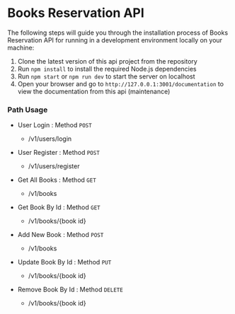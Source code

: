 # Books Reservation API

The following steps will guide you through the installation process of Books Reservation API for running in a development environment locally on your machine:

1. Clone the latest version of this api project from the repository
2. Run `npm install` to install the required Node.js dependencies
3. Run `npm start` or `npm run dev` to start the server on localhost
4. Open your browser and go to `http://127.0.0.1:3001/documentation` to view the documentation from this api (maintenance)

### Path Usage

- User Login : Method `POST`
  - /v1/users/login

- User Register : Method `POST`
  - /v1/users/register

- Get All Books : Method `GET`
  - /v1/books

- Get Book By Id : Method `GET`
  - /v1/books/{book id}

- Add New Book : Method `POST`
  - /v1/books

- Update Book By Id : Method `PUT`
  - /v1/books/{book id}

- Remove Book By Id : Method `DELETE`
  - /v1/books/{book id}
